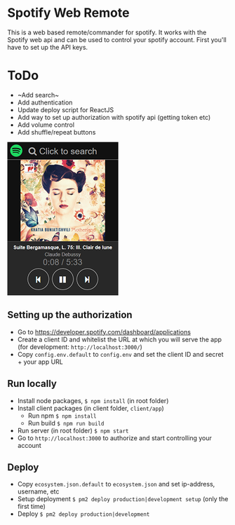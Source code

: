 # Spotify Web Remote
This is a web based remote/commander for spotify. It works with the Spotify web api and can be used to control your spotify account. First you'll have to set up the API keys.

# ToDo
- ~Add search~
- Add authentication
- Update deploy script for ReactJS
- Add way to set up authorization with spotify api (getting token etc)
- Add volume control
- Add shuffle/repeat buttons

![Screenshot](/example.png?raw=true "Screen shot")

## Setting up the authorization

- Go to https://developer.spotify.com/dashboard/applications
- Create a client ID and whitelist the URL at which you will serve the app (for development: `http://localhost:3000/`)
- Copy `config.env.default` to `config.env` and set the client ID and secret + your app URL

## Run locally 
- Install node packages, `$ npm install` (in root folder)
- Install client packages (in client folder, `client/app`)
  - Run npm `$ npm install`
  - Run build `$ npm run build`
- Run server (in root folder) `$ npm start`
- Go to `http://localhost:3000` to authorize and start controlling your account

## Deploy
- Copy `ecosystem.json.default` to `ecosystem.json` and set ip-address, username, etc
- Setup deployment `$ pm2 deploy production|development setup` (only the first time)
- Deploy `$ pm2 deploy production|development`